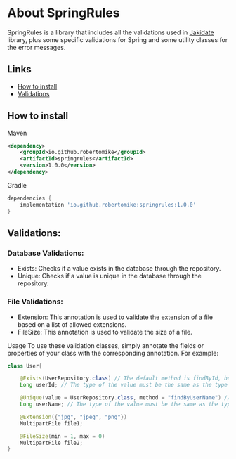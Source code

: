 # About SpringRules

SpringRules is a library that includes all the validations used in [Jakidate](#jakidate) library, plus some specific validations for Spring and some utility classes for the error messages.

## Links
- [How to install](#how-to-install)
- [Validations](#validations)

## How to install

Maven
```xml
<dependency>
    <groupId>io.github.robertomike</groupId>
    <artifactId>springrules</artifactId>
    <version>1.0.0</version>
</dependency>
```
Gradle
```gradle
dependencies {
    implementation 'io.github.robertomike:springrules:1.0.0'
}
```

## Validations:

### Database Validations:
- Exists: Checks if a value exists in the database through the repository.
- Unique: Checks if a value is unique in the database through the repository.

### File Validations:
- Extension: This annotation is used to validate the extension of a file based on a list of allowed extensions.
- FileSize: This annotation is used to validate the size of a file.

Usage
To use these validation classes, simply annotate the fields or properties of your class with the corresponding annotation. For example:

```java
class User{

    @Exists(UserRepository.class) // The default method is findById, but it can be changed.
    Long userId; // The type of the value must be the same as the type of the field used in the query.

    @Unique(value = UserRepository.class, method = "findByUserName") // The default method is findById, but it can be changed.
    Long userName; // The type of the value must be the same as the type of the field used in the query.

    @Extension({"jpg", "jpeg", "png"})
    MultipartFile file1;

    @FileSize(min = 1, max = 0)
    MultipartFile file2;
}
```